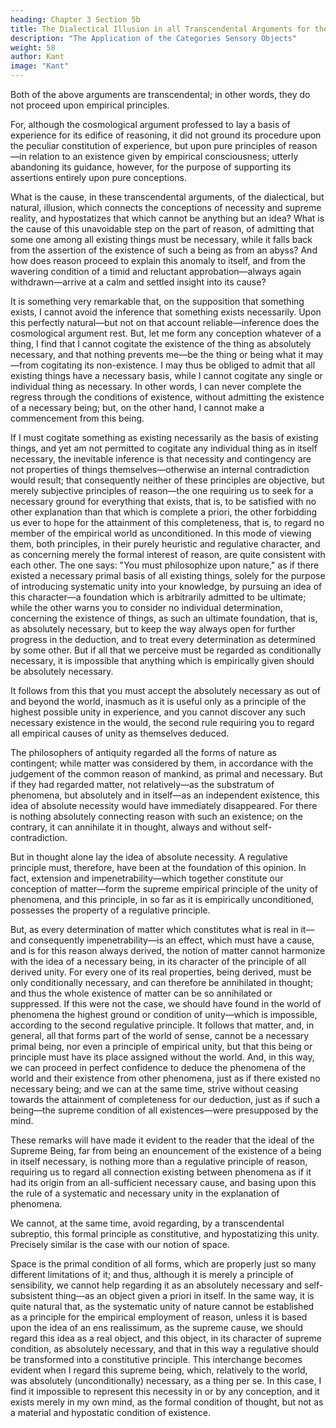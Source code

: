 ```yaml
---
heading: Chapter 3 Section 5b
title: The Dialectical Illusion in all Transcendental Arguments for the Existence of a Necessary Being
description: "The Application of the Categories Sensory Objects"
weight: 58
author: Kant
image: "Kant"
---
```



Both of the above arguments are transcendental; in other words, they do not proceed upon empirical principles.

For, although the cosmological argument professed to lay a basis of experience for its edifice of reasoning, it did not ground its procedure upon the peculiar constitution of experience, but upon pure principles of reason—in relation to an existence given by empirical consciousness; utterly abandoning its guidance, however, for the purpose of supporting its assertions entirely upon pure conceptions. 

What is the cause, in these transcendental arguments, of the dialectical, but natural, illusion, which connects the conceptions of necessity and supreme reality, and hypostatizes that which cannot be anything but an idea? What is the cause of this unavoidable step on the part of reason, of admitting that some one among all existing things must be necessary, while it falls back from the assertion of the existence of such a being as from an abyss? And how does reason proceed to explain this anomaly to itself, and from the wavering condition of a timid and reluctant approbation—always again withdrawn—arrive at a calm and settled insight into its cause?

It is something very remarkable that, on the supposition that something exists, I cannot avoid the inference that something exists necessarily. Upon this perfectly natural—but not on that account reliable—inference does the cosmological argument rest. But, let me form any conception whatever of a thing, I find that I cannot cogitate the existence of the thing as absolutely necessary, and that nothing prevents me—be the thing or being what it may—from cogitating its non-existence. I may thus be obliged to admit that all existing things have a necessary basis, while I cannot cogitate any single or individual thing as necessary. In other words, I can never complete the regress through the conditions of existence, without admitting the existence of a necessary being; but, on the other hand, I cannot make a commencement from this being.

If I must cogitate something as existing necessarily as the basis of existing things, and yet am not permitted to cogitate any individual thing as in itself necessary, the inevitable inference is that necessity and contingency are not properties of things themselves—otherwise an internal contradiction would result; that consequently neither of these principles are objective, but merely subjective principles of reason—the one requiring us to seek for a necessary ground for everything that exists, that is, to be satisfied with no other explanation than that which is complete a priori, the other forbidding us ever to hope for the attainment of this completeness, that is, to regard no member of the empirical world as unconditioned. In this mode of viewing them, both principles, in their purely heuristic and regulative character, and as concerning merely the formal interest of reason, are quite consistent with each other. The one says: "You must philosophize upon nature," as if there existed a necessary primal basis of all existing things, solely for the purpose of introducing systematic unity into your knowledge, by pursuing an idea of this character—a foundation which is arbitrarily admitted to be ultimate; while the other warns you to consider no individual determination, concerning the existence of things, as such an ultimate foundation, that is, as absolutely necessary, but to keep the way always open for further progress in the deduction, and to treat every determination as determined by some other. But if all that we perceive must be regarded as conditionally necessary, it is impossible that anything which is empirically given should be absolutely necessary.

It follows from this that you must accept the absolutely necessary as out of and beyond the world, inasmuch as it is useful only as a principle of the highest possible unity in experience, and you cannot discover any such necessary existence in the would, the second rule requiring you to regard all empirical causes of unity as themselves deduced.

The philosophers of antiquity regarded all the forms of nature as contingent; while matter was considered by them, in accordance with the judgement of the common reason of mankind, as primal and necessary. But if they had regarded matter, not relatively—as the substratum of phenomena, but absolutely and in itself—as an independent existence, this idea of absolute necessity would have immediately disappeared. For there is nothing absolutely connecting reason with such an existence; on the contrary, it can annihilate it in thought, always and without self-contradiction. 

But in thought alone lay the idea of absolute necessity. A regulative principle must, therefore, have been at the foundation of this opinion. In fact, extension and impenetrability—which together constitute our conception of matter—form the supreme empirical principle of the unity of phenomena, and this principle, in so far as it is empirically unconditioned, possesses the property of a regulative principle.

But, as every determination of matter which constitutes what is real in it—and consequently impenetrability—is an effect, which must have a cause, and is for this reason always derived, the notion of matter cannot harmonize with the idea of a necessary being, in its character of the principle of all derived unity. For every one of its real properties, being derived, must be only conditionally necessary, and can therefore be annihilated in thought; and thus the whole existence of matter can be so annihilated or suppressed. If this were not the case, we should have found in the world of phenomena the highest ground or condition of unity—which is impossible, according to the second regulative principle. It follows that matter, and, in general, all that forms part of the world of sense, cannot be a necessary primal being, nor even a principle of empirical unity, but that this being or principle must have its place assigned without the world. And, in this way, we can proceed in perfect confidence to deduce the phenomena of the world and their existence from other phenomena, just as if there existed no necessary being; and we can at the same time, strive without ceasing towards the attainment of completeness for our deduction, just as if such a being—the supreme condition of all existences—were presupposed by the mind.

These remarks will have made it evident to the reader that the ideal of the Supreme Being, far from being an enouncement of the existence of a being in itself necessary, is nothing more than a regulative principle of reason, requiring us to regard all connection existing between phenomena as if it had its origin from an all-sufficient necessary cause, and basing upon this the rule of a systematic and necessary unity in the explanation of phenomena. 

We cannot, at the same time, avoid regarding, by a transcendental subreptio, this formal principle as constitutive, and hypostatizing this unity. Precisely similar is the case with our notion of space. 

Space is the primal condition of all forms, which are properly just so many different limitations of it; and thus, although it is merely a principle of sensibility, we cannot help regarding it as an absolutely necessary and self-subsistent thing—as an object given a priori in itself. In the same way, it is quite natural that, as the systematic unity of nature cannot be established as a principle for the empirical employment of reason, unless it is based upon the idea of an ens realissimum, as the supreme cause, we should regard this idea as a real object, and this object, in its character of supreme condition, as absolutely necessary, and that in this way a regulative should be transformed into a constitutive principle. This interchange becomes evident when I regard this supreme being, which, relatively to the world, was absolutely (unconditionally) necessary, as a thing per se. In this case, I find it impossible to represent this necessity in or by any conception, and it exists merely in my own mind, as the formal condition of thought, but not as a material and hypostatic condition of existence.

